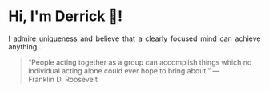 # Hi, I'm Derrick 👋!
<p align="justify">I admire uniqueness and believe that a clearly focused mind can achieve anything...</p> 
<!-- #quote-start -->
<blockquote>&ldquo;People acting together as a group can accomplish things which no individual acting alone could ever hope to bring about.&rdquo; &mdash; <footer>Franklin D. Roosevelt</footer></blockquote>
<!-- #quote-end -->
